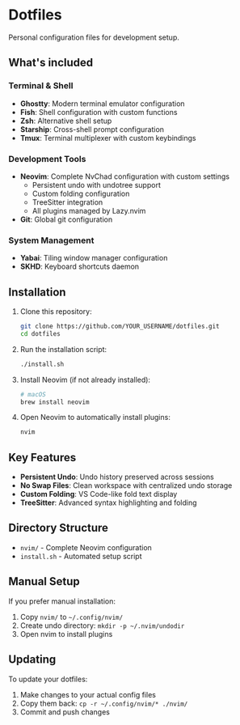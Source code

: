 # Dotfiles
Personal configuration files for development setup.

## What's included

### Terminal & Shell
- **Ghostty**: Modern terminal emulator configuration
- **Fish**: Shell configuration with custom functions
- **Zsh**: Alternative shell setup
- **Starship**: Cross-shell prompt configuration
- **Tmux**: Terminal multiplexer with custom keybindings

### Development Tools  
- **Neovim**: Complete NvChad configuration with custom settings
  - Persistent undo with undotree support
  - Custom folding configuration  
  - TreeSitter integration
  - All plugins managed by Lazy.nvim
- **Git**: Global git configuration

### System Management
- **Yabai**: Tiling window manager configuration
- **SKHD**: Keyboard shortcuts daemon

## Installation

1. Clone this repository:
   ```bash
   git clone https://github.com/YOUR_USERNAME/dotfiles.git
   cd dotfiles
   ```

2. Run the installation script:
   ```bash
   ./install.sh
   ```

3. Install Neovim (if not already installed):
   ```bash
   # macOS
   brew install neovim
   
4. Open Neovim to automatically install plugins:
   ```bash
   nvim
   ```

## Key Features

- **Persistent Undo**: Undo history preserved across sessions
- **No Swap Files**: Clean workspace with centralized undo storage
- **Custom Folding**: VS Code-like fold text display
- **TreeSitter**: Advanced syntax highlighting and folding

## Directory Structure

- `nvim/` - Complete Neovim configuration
- `install.sh` - Automated setup script

## Manual Setup

If you prefer manual installation:

1. Copy `nvim/` to `~/.config/nvim/`
2. Create undo directory: `mkdir -p ~/.nvim/undodir`
3. Open nvim to install plugins

## Updating

To update your dotfiles:

1. Make changes to your actual config files
2. Copy them back: `cp -r ~/.config/nvim/* ./nvim/`
3. Commit and push changes
